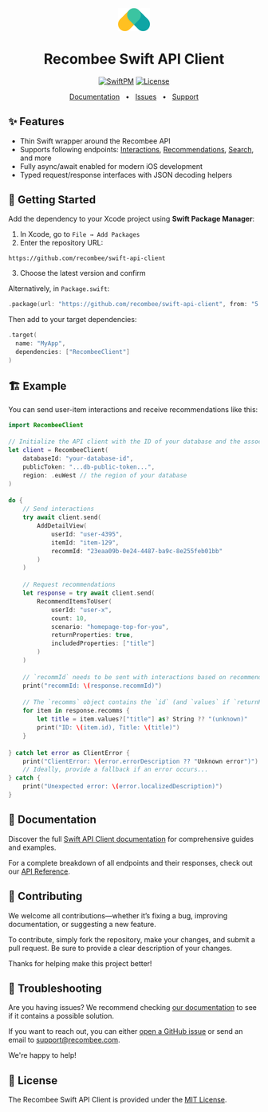   <div align="center">
  <img
    src="https://raw.githubusercontent.com/recombee/.github/refs/heads/main/assets/mark.svg"
    width="64px"
    align="center"
    alt="Recombee"
  />
  <br />
  <h1>Recombee Swift API Client</h1>
</div>

<p align="center">
<a href="https://swiftpackageindex.com/recombee/swift-api-client" rel="nofollow"><img src="https://img.shields.io/badge/SwiftPM-Compatible-brightgreen.svg" alt="SwiftPM"></a>
<a href="https://opensource.org/licenses/MIT" rel="nofollow"><img src="https://img.shields.io/github/license/recombee/swift-api-client" alt="License"></a>
</p>

<div align="center">
  <a href="https://docs.recombee.com/swift_client">Documentation</a>
  <span>&nbsp;&nbsp;•&nbsp;&nbsp;</span>
  <a href="https://github.com/recombee/swift-api-client/issues/new">Issues</a>
  <span>&nbsp;&nbsp;•&nbsp;&nbsp;</span>
  <a href="mailto:support@recombee.com">Support</a>
  <br />
</div>

## ✨ Features

- Thin Swift wrapper around the Recombee API
- Supports following endpoints: [Interactions](https://docs.recombee.com/api#user-item-interactions), [Recommendations](https://docs.recombee.com/api#recommendations), [Search](https://docs.recombee.com/api#search), and more
- Fully async/await enabled for modern iOS development
- Typed request/response interfaces with JSON decoding helpers

## 🚀 Getting Started

Add the dependency to your Xcode project using **Swift Package Manager**:

1. In Xcode, go to `File → Add Packages`
2. Enter the repository URL:

```
https://github.com/recombee/swift-api-client
```

3. Choose the latest version and confirm

Alternatively, in `Package.swift`:

```swift
.package(url: "https://github.com/recombee/swift-api-client", from: "5.0.2")
```

Then add to your target dependencies:

```swift
.target(
  name: "MyApp",
  dependencies: ["RecombeeClient"]
)
```

## 🏗️ Example

You can send user-item interactions and receive recommendations like this:

```swift
import RecombeeClient

// Initialize the API client with the ID of your database and the associated PUBLIC token
let client = RecombeeClient(
    databaseId: "your-database-id",
    publicToken: "...db-public-token...",
    region: .euWest // the region of your database
)

do {
    // Send interactions
    try await client.send(
        AddDetailView(
            userId: "user-4395",
            itemId: "item-129",
            recommId: "23eaa09b-0e24-4487-ba9c-8e255feb01bb"
        )
    )

    // Request recommendations
    let response = try await client.send(
        RecommendItemsToUser(
            userId: "user-x",
            count: 10,
            scenario: "homepage-top-for-you",
            returnProperties: true,
            includedProperties: ["title"]
        )
    )

    // `recommId` needs to be sent with interactions based on recommendations
    print("recommId: \(response.recommId)")

    // The `recomms` object contains the `id` (and `values` if `returnProperties` is true)
    for item in response.recomms {
        let title = item.values?["title"] as? String ?? "(unknown)"
        print("ID: \(item.id), Title: \(title)")
    }

} catch let error as ClientError {
    print("ClientError: \(error.errorDescription ?? "Unknown error")")
    // Ideally, provide a fallback if an error occurs...
} catch {
    print("Unexpected error: \(error.localizedDescription)")
}
```

## 📝 Documentation

Discover the full [Swift API Client documentation](https://docs.recombee.com/swift_client) for comprehensive guides and examples.

For a complete breakdown of all endpoints and their responses, check out our [API Reference](https://docs.recombee.com/api).

## 🤝 Contributing

We welcome all contributions—whether it’s fixing a bug, improving documentation, or suggesting a new feature.

To contribute, simply fork the repository, make your changes, and submit a pull request. Be sure to provide a clear description of your changes.

Thanks for helping make this project better!

## 🔧 Troubleshooting

Are you having issues? We recommend checking [our documentation](https://docs.recombee.com/swift_client) to see if it contains a possible solution.

If you want to reach out, you can either [open a GitHub issue](https://github.com/recombee/swift-api-client/issues/new) or send an email to support@recombee.com.


We're happy to help!

## 📄 License

The Recombee Swift API Client is provided under the [MIT License](https://opensource.org/licenses/MIT).

